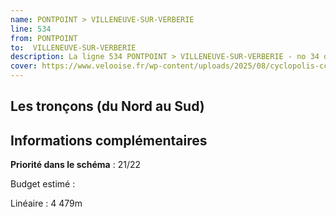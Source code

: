 ```yaml
---
name: PONTPOINT > VILLENEUVE-SUR-VERBERIE
line: 534
from: PONTPOINT 
to:  VILLENEUVE-SUR-VERBERIE 
description: La ligne 534 PONTPOINT > VILLENEUVE-SUR-VERBERIE - no 34 du schéma cyclable de la CCPOH  relie PONTPOINT  à VILLENEUVE-SUR-VERBERIE 
cover: https://www.velooise.fr/wp-content/uploads/2025/08/cyclopolis-ccpoh-34.jpg
---
```

## Les tronçons (du Nord au Sud)

## Informations complémentaires

**Priorité dans le schéma** : 21/22 

Budget estimé : 

Linéaire : 4 479m

